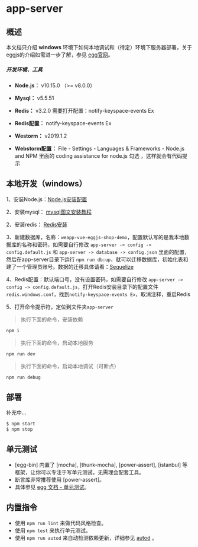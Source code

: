 # app-server

## 概述

本文档只介绍 **windows** 环境下如何本地调试和（待定）环境下服务器部署，关于eggjs的介绍如需进一步了解，参见 [egg官网][egg]。

##### 开发环境、工具

- **Node.js：** v10.15.0 （>= v8.0.0）

- **Mysql：** v5.5.51

- **Redis：** v3.2.0  需要打开配置：notify-keyspace-events Ex

- **Redis配置：** notify-keyspace-events Ex

- **Westorm：** v2019.1.2

- **Webstorm配置：** File - Settings - Languages & Frameworks - Node.js and NPM 里面的 coding assistance for node.js 勾选 ，这样就会有代码提示

## 本地开发（windows）

1、安装Node.js：[Node.js安装配置](https://www.runoob.com/nodejs/nodejs-install-setup.html)

2、安装mysql： [mysql图文安装教程](https://www.cnblogs.com/whaben/articles/6687544.html) 

2、安装redis： [Redis安装](https://www.runoob.com/redis/redis-install.html) 

3、新建数据库，名称：`weapp-vue-eggjs-shop-demo`，配置默认写的是我本地数据库的名称和密码，如需要自行修改 `app-server -> config -> config.default.js` 和 `app-server -> database -> config.json` 里面的配置，然后在app-server目录下运行 `npm run db:up`，就可以迁移数据库，初始化表和建了一个管理员账号。数据的迁移具体请看：[Sequelize](https://eggjs.org/zh-cn/tutorials/sequelize.html)

4、Redis配置：默认端口号，没有设置密码，如需要自行修改 `app-server -> config -> config.default.js`，打开Redis安装目录下的配置文件`redis.windows.conf`，找到`notify-keyspace-events Ex`，取消注释，重启Redis

5、打开命令提示符，定位到文件夹`app-server`

> 执行下面的命令，安装依赖
```bash
npm i
```

> 执行下面的命令，启动本地服务
```bash
npm run dev
```

> 执行下面的命令，启动本地调试（可断点）
```bash
npm run debug
```

## 部署

补充中...

```bash
$ npm start
$ npm stop
```

## 单元测试

- [egg-bin] 内置了 [mocha], [thunk-mocha], [power-assert], [istanbul] 等框架，让你可以专注于写单元测试，无需理会配套工具。
- 断言库非常推荐使用 [power-assert]。
- 具体参见 [egg 文档 - 单元测试](https://eggjs.org/zh-cn/core/unittest)。

## 内置指令

- 使用 `npm run lint` 来做代码风格检查。
- 使用 `npm test` 来执行单元测试。
- 使用 `npm run autod` 来自动检测依赖更新，详细参见 [autod](https://www.npmjs.com/package/autod) 。


[egg]: https://eggjs.org/zh-cn/index.html
